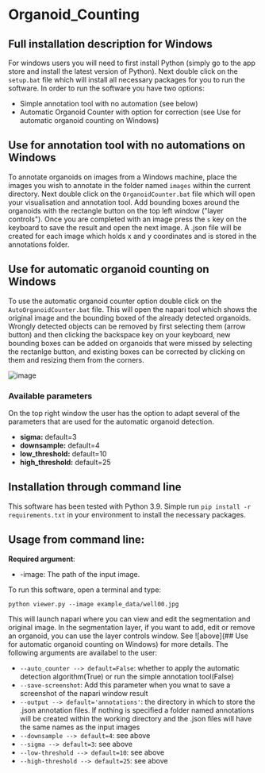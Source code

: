 # Organoid_Counting

## Full installation description for Windows

For windows users you will need to first install Python (simply go to the app store and install the latest version of Python). Next double click on the ```setup.bat``` file which will install all necessary packages for you to run the software. In order to run the software you have two options:
 
 * Simple annotation tool with no automation (see below)
 * Automatic Organoid Counter with option for correction (see Use for automatic organoid counting on Windows)

## Use for annotation tool with no automations on Windows
To annotate organoids on images from a Windows machine, place the images you wish to annotate in the folder named ```images``` within the current directory. Next double click on the ```OrganoidCounter.bat``` file which will open your visualisation and annotation tool. Add bounding boxes around the organoids with the rectangle button on the top left window ("layer controls"). Once you are completed with an image press the ```s``` key on the keyboard to save the result and open the next image. A .json file will be created for each image which holds x and y coordinates and is stored in the annotations folder.

## Use for automatic organoid counting on Windows
To use the automatic organoid counter option double click on the ```AutoOrganoidCounter.bat``` file. This will open the napari tool which shows the original image and the bounding boxed of the already detected organoids. Wrongly detected objects can be removed by first selecting them (arrow button) and then clicking the backspace key on your keyboard, new bounding boxes can be added on organoids that were missed by selecting the rectanlge button, and existing boxes can be corrected by clicking on them and resizing them from the corners.

![image](https://github.com/HelmholtzAI-Consultants-Munich/Organoid_Counting/blob/dev/readme_imgs/gui_example.png)

### Available parameters
On the top right window the user has the option to adapt several of the parameters that are used for the automatic organoid detection. 

* **sigma:** default=3
* **downsample:** default=4
* **low_threshold:** default=10
* **high_threshold:** default=25

## Installation through command line

This software has been tested with Python 3.9. Simple run ```pip install -r requirements.txt``` in your environment to install the necessary packages.

## Usage from command line:

**Required argument**:

* -image: The path of the input image.

To run this software, open a terminal and type:
```
python viewer.py --image example_data/well00.jpg
```
This will launch napari where you can view and edit the segmentation and original image. In the segmentation layer, if you want to add, edit or remove an organoid, you can use the layer controls window. See ![above](## Use for automatic organoid counting on Windows) for more details. The following arguments are availabel to the user:

* ```--auto_counter --> default=False```: whether to apply the automatic detection algorithm(True) or run the simple annotation tool(False)
* ```--save-screenshot```: Add this parameter when you wnat to save a screenshot of the napari window result
* ```--output --> default='annotations'```: the directory in which to store the .json annotation files. If nothing is specified a folder named annotations will be created within the working directory and the .json files will have the same names as the input images
* ```--downsample --> default=4```: see above
* ```--sigma --> default=3```: see above
* ```--low-threshold --> default=10```: see above
* ```--high-threshold --> default=25```: see above
